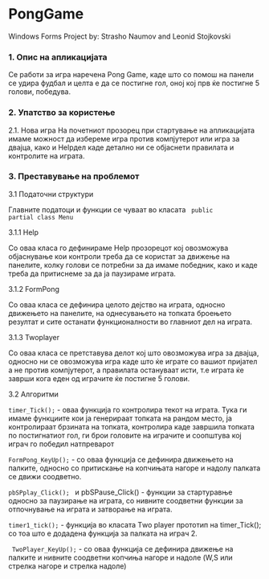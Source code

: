# PongGame


Windows Forms Project by: Strasho Naumov and Leonid Stojkovski

### 1. Опис на апликацијата

 Се работи за игра наречена Pong Game, каде што со помош на панели се удира фудбал и целта е да се постигне гол, оној кој прв ќе постигне 5 голови, победува.

### 2. Упатство за користење

2.1. Нова игра
 На почетниот прозорец при стартување на апликацијата имаме можност да избереме игра против компјутерот или игра за двајца, како и Helpдел каде детално ни се објаснети правилата и контролите на играта.

### 3. Преставување на проблемот

 3.1 Податочни структури

Главните податоци и функции се чуваат во класата <code> public partial class Menu </code>

 3.1.1 Help

Со оваа класа го дефинираме Help прозорецот кој овозможува објаснување кои контроли треба да се користат за движење на панелите, колку голови се потребни за да имаме победник, како и каде треба да притиснеме за да ја паузираме играта.

 3.1.2 FormPong

Со оваа класа се дефинира целото дејство на играта, односно движењето на панелите, на однесувањето на топката броењето резултат и сите останати функционалности во главниот дел на играта. 

3.1.3 Twoplayer

Со оваа класа се претставува делот кој што овозможува игра за двајца, односно ни се овозможува игра каде што ќе играте со вашиот пријател а не против компјутерот, а правилата остануваат исти, т.е играта ќе заврши кога еден од играчите ќе постигне 5 голови. 

 3.2 Алгоритми

<code>timer_Tick();</code> - оваа функција го контролира текот на играта. Тука ги имаме функциите кои ја генерираат топката на рандом место, ја контролираат брзината на топката, контролира каде завршила топката по постигнатиот гол, ги брои головите на играчите и соопштува кој играч го победил натпреварот

<code>FormPong_KeyUp();</code> - со оваа функција се дефинира движењето на палките, односно со притискање на копчињата нагоре и надолу палката се движи соодветно.

<code>pbSPplay_Click(); </code> и pbSPause\_Click() - функции за стартуравње односно за паузирање на играта, со нивните соодветни функции за отпочнување на играта и затворање на играта.

<code>timer1_tick();</code> - функција во класата Тwo player прототип на timer_Tick(); со тоа што е додадена функција за палката на играч 2.

<code> TwoPlayer_KeyUp();</code> - со оваа функција се дефинира движење на палките и нивните соодветни копчиња нагоре и надоле (W,S или стрелка нагоре и стрелка надоле)
